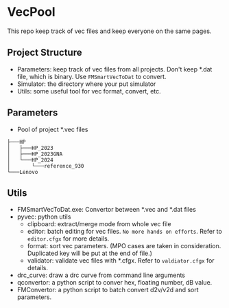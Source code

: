 # VecPool
This repo keep track of vec files and keep everyone on the same pages.

## Project Structure
- Parameters: keep track of vec files from all projects. Don't keep *.dat file, which is binary. Use `FMSmartVecToDat` to convert.
- Simulator: the directory where your put simulator
- Utils: some useful tool for vec format, convert, etc.

## Parameters
- Pool of project *.vec files
```
├───HP
│   ├───HP_2023
│   ├───HP_2023GNA
│   └───HP_2024
│       └───reference_930
└───Lenovo
```

## Utils
* FMSmartVecToDat.exe: Convertor between *.vec and *.dat files
* pyvec: python utils
  * clipboard: extract/merge mode from whole vec file
  * editor: batch editing for vec files. `No more hands on efforts`. Refer to `editor.cfgx` for more details.
  * format: sort vec parameters. (MPO cases are taken in consideration. Duplicated key will be put at the end of file.)
  * validator: validate vec files with *.cfgx. Refer to `valdiator.cfgx` for details.
* drc_curve: draw a drc curve from command line arguments
* qconvertor: a python script to conver hex, floating number, dB value.
* FMConvertor: a python script to batch convert d2v/v2d and sort parameters.
